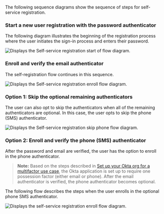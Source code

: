The following sequence diagrams show the sequence of steps for self-service registration.

### Start a new user registration with the password authenticator

The following diagram illustrates the beginning of the registration process where the user initiates the sign-in process and enters their password.

<div class="three-quarter">

![Displays the Self-service registration start of flow diagram.](/img/oie-embedded-sdk/oie-embedded-sdk-use-case-simple-self-serv-seq-nodejs-start.png)

</div>

### Enroll and verify the email authenticator

The self-registration flow continues in this sequence.

<div class="three-quarter">

![Displays the Self-service registration enroll flow diagram.](/img/oie-embedded-sdk/oie-embedded-sdk-use-case-simple-self-serv-seq-nodejs-enroll-verify.png)

</div>

### Option 1: Skip the optional remaining authenticators

The user can also opt to skip the authenticators when all of the remaining
authenticators are optional. In this case, the user opts to skip the phone
(SMS) authenticator.

<div class="three-quarter">

![Displays the Self-service registration skip phone flow diagram.](/img/oie-embedded-sdk/oie-embedded-sdk-use-case-simple-self-serv-seq-nodejs-skip-phone.png)

</div>

### Option 2: Enroll and verify the phone (SMS) authenticator

After the password and email are verified, the user has the option to
enroll in the phone authenticator.

> **Note:** Based on the steps described in [Set up your Okta org for a multifactor use case](/docs/guides/oie-embedded-common-org-setup/nodejs/main/#set-up-your-okta-org-for-a-multifactor-use-case), the Okta application is set up to require one possession factor (either email or phone). After the email authenticator is verified, the phone authenticator becomes optional.

The following flow describes the steps when the user enrolls in the optional phone SMS authenticator.

<div class="three-quarter">

![Displays the self-service registration enroll flow diagram.](/img/oie-embedded-sdk/oie-embedded-sdk-use-case-simple-self-serv-seq-nodejs-phone.png)

</div>
